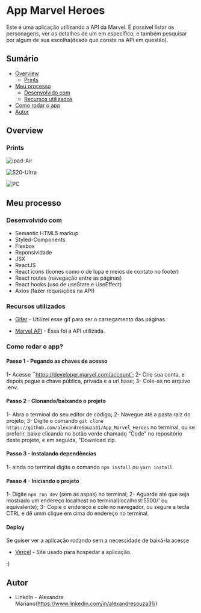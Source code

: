 # App Marvel Heroes

Este é uma aplicação utilizando a API da Marvel. É possível listar os personagens, ver os detalhes de um em específico, e também pesquisar por algum de sua escolha(desde que conste na API em questão).

## Sumário

- [Overview](#overview)
  - [Prints](#Prints)
- [Meu processo](#my-process)
  - [Desenvolvido com](#built-with)
  - [Recursos utilizados](#useful-resources)
- [Como rodar o app](#How-to-run-the-code)
- [Autor](#Autor)

## Overview

### Prints

![ipad-Air](https://github.com/alexandreSouza31/App_Marvel_Heroes/assets/112407769/e47a06be-9de8-4c75-9feb-6258656b74bd)

![S20-Ultra](https://github.com/alexandreSouza31/App_Marvel_Heroes/assets/112407769/35dfac4b-df3f-4b39-b596-bb40e7f56309)

![PC](https://github.com/alexandreSouza31/App_Marvel_Heroes/assets/112407769/617a91b8-8508-463d-af12-7f166f775d05)

## Meu processo

### Desenvolvido com

- Semantic HTML5 markup
- Styled-Components
- Flexbox
- Reponsividade
- JSX
- ReactJS
- React icons (ícones como o de lupa e meios de contato no footer)
- React routes (navegação entre as páginas)
- React hooks (uso de useState e UseEffect)
- Axios (fazer requisições na API)

### Recursos utilizados

- [Gifer](https://gifer.com/en/6TkX) - Utilizei esse gif para ser o carregamento das páginas.

- [Marvel API](https://developer.marvel.com/docs#!/public) - Essa foi a API utilizada.

### Como rodar o app?

#### Passo 1 - Pegando as chaves de acesso

1- Acesse ``https://developer.marvel.com/account`;
2- Crie sua conta, e depois pegue a chave pública, privada e a url base;
3- Cole-as no arquivo .env.

#### Passo 2 - Clonando/baixando o projeto

1- Abra o terminal do seu editor de código;
2- Navegue até a pasta raíz do projeto;
3- Digite o comando `git clone https://github.com/alexandreSouza31/App_Marvel_Heroes` no terminal, ou se preferir, baixe clicando no botão verde chamado "Code" no repositório deste projeto, e em seguida, "Download zip.

#### Passo 3 - Instalando dependências

1- ainda no terminal digite o comando `npm install` ou `yarn install`.

#### Passo 4 - Iniciando o projeto

1- Digite `npm run dev` (sem as aspas) no terminal;
2- Aguarde até que seja mostrado um endereço localhost no terminal(localhost:5500/' ou equivalente);
3- Copie o endereço e cole no navegador, ou segure a tecla CTRL e dê umm clique em cima do endereço no terminal.

#### Deploy

Se quiser ver a aplicação rodando sem a necessidade de baixá-la acesse

- [Vercel](https://app-marvel-heroes.vercel.app/) - Site usado para hospedar a aplicação.

:)

## Autor

- LinkdIn - Alexandre Mariano(https://www.linkedin.com/in/alexandresouza31/)
